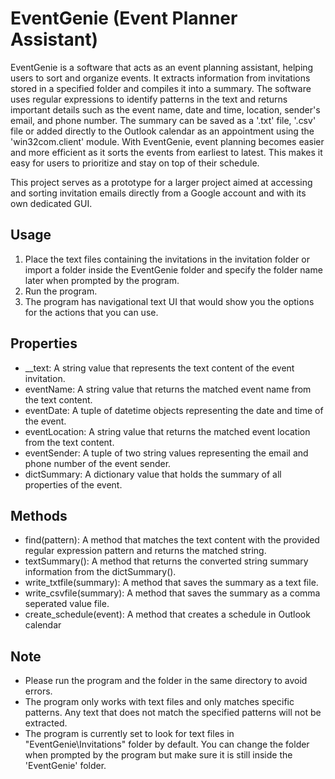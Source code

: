 # EventGenie (Event Planner Assistant)
EventGenie is a software that acts as an event planning assistant, helping users to sort and organize events. It extracts information from invitations stored in a specified folder and compiles it into a summary. The software uses regular expressions to identify patterns in the text and returns important details such as the event name, date and time, location, sender's email, and phone number. The summary can be saved as a '.txt' file, '.csv' file or added directly to the Outlook calendar as an appointment using the 'win32com.client' module. With EventGenie, event planning becomes easier and more efficient as it sorts the events from earliest to latest. This makes it easy for users to prioritize and stay on top of their schedule.

This project serves as a prototype for a larger project aimed at accessing and sorting invitation emails directly from a Google account and with its own dedicated GUI.

## Usage
1. Place the text files containing the invitations in the invitation folder or import a folder inside the EventGenie folder and specify the folder name later when prompted by the program.
2. Run the program.
3. The program has navigational text UI that would show you the options for the actions that you can use.

## Properties
* __text: A string value that represents the text content of the event invitation.
* eventName: A string value that returns the matched event name from the text content.
* eventDate: A tuple of datetime objects representing the date and time of the event.
* eventLocation: A string value that returns the matched event location from the text content.
* eventSender: A tuple of two string values representing the email and phone number of the event sender.
* dictSummary: A dictionary value that holds the summary of all properties of the event.
## Methods
* find(pattern): A method that matches the text content with the provided regular expression pattern and returns the matched string.
* textSummary(): A method that returns the converted string summary information from the dictSummary().
* write_txtfile(summary): A method that saves the summary as a text file.
* write_csvfile(summary): A method that saves the summary as a comma seperated value file.
* create_schedule(event): A method that creates a schedule in Outlook calendar
## Note
* Please run the program and the folder in the same directory to avoid errors.
* The program only works with text files and only matches specific patterns. Any text that does not match the specified patterns will not be extracted.
* The program is currently set to look for text files in "EventGenie\Invitations" folder by default. You can change the folder when prompted by the program but make sure it is still inside the 'EventGenie' folder. 
